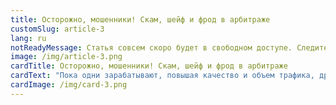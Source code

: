 ```yaml
---
title: Осторожно, мошенники! Скам, шейф и фрод в арбитраже
customSlug: article-3
lang: ru
notReadyMessage: Статья совсем скоро будет в свободном доступе. Следите за анонсами :)
image: /img/article-3.png
cardTitle: Осторожно, мошенники! Скам, шейф и фрод в арбитраже
cardText: "Пока одни зарабатывают, повышая качество и объем трафика, другие предпочитают взять долю из чужого кармана и положить в свой. Из-за того, что некоторые участники рынка позволяют себе обманывать коллег, страдает вся индустрия партнерского маркетинга. Какие цели преследуют те, кто занимается фродом и шейвом? К чему могут привести подобные действия? В расследовании Trafflab."
cardImage: /img/card-3.png
---
```

